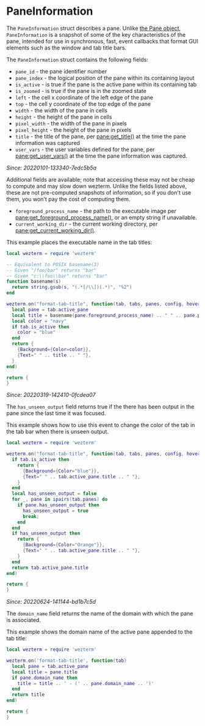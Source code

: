 # PaneInformation

The `PaneInformation` struct describes a pane.  Unlike [the Pane
object](pane/index.md), `PaneInformation` is a snapshot of some of
the key characteristics of the pane, intended for use in synchronous, fast,
event callbacks that format GUI elements such as the window and tab title bars.

The `PaneInformation` struct contains the following fields:

* `pane_id` - the pane identifier number
* `pane_index` - the logical position of the pane within its containing layout
* `is_active` - is true if the pane is the active pane within its containing tab
* `is_zoomed` - is true if the pane is in the zoomed state
* `left` - the cell x coordinate of the left edge of the pane
* `top` - the cell y coordinate of the top edge of the pane
* `width` - the width of the pane in cells
* `height` - the height of the pane in cells
* `pixel_width` - the width of the pane in pixels
* `pixel_height` - the height of the pane in pixels
* `title` - the title of the pane, per [pane:get_title()](pane/get_title.md) at the time the pane information was captured
* `user_vars` - the user variables defined for the pane, per [pane:get_user_vars()](pane/get_user_vars.md) at the time the pane information was captured.

*Since: 20220101-133340-7edc5b5a*

Additional fields are available; note that accessing these may not be cheap to
compute and may slow down wezterm.  Unlike the fields listed above, these are
not pre-computed snapshots of information, so if you don't use them, you won't
pay the cost of computing them.

* `foreground_process_name` - the path to the executable image per [pane:get_foreground_process_name()](pane/get_foreground_process_name.md), or an empty string if unavailable.
* `current_working_dir` - the current working directory, per [pane:get_current_working_dir()](pane/get_current_working_dir.md). 

This example places the executable name in the tab titles:

```lua
local wezterm = require 'wezterm'

-- Equivalent to POSIX basename(3)
-- Given "/foo/bar" returns "bar"
-- Given "c:\\foo\\bar" returns "bar"
function basename(s)
  return string.gsub(s, "(.*[/\\])(.*)", "%2")
end

wezterm.on("format-tab-title", function(tab, tabs, panes, config, hover, max_width)
  local pane = tab.active_pane
  local title = basename(pane.foreground_process_name) .. " " .. pane.pane_id
  local color = "navy"
  if tab.is_active then
    color = "blue"
  end
  return {
    {Background={Color=color}},
    {Text=" " .. title .. " "},
  }
end)

return {
}
```

*Since: 20220319-142410-0fcdea07*

The `has_unseen_output` field returns true if the there has been output
in the pane since the last time it was focused.

This example shows how to use this event to change the color of the
tab in the tab bar when there is unseen output.

```lua
local wezterm = require 'wezterm'

wezterm.on("format-tab-title", function(tab, tabs, panes, config, hover, max_width)
  if tab.is_active then
    return {
      {Background={Color="blue"}},
      {Text=" " .. tab.active_pane.title .. " "},
    }
  end
  local has_unseen_output = false
  for _, pane in ipairs(tab.panes) do
    if pane.has_unseen_output then
      has_unseen_output = true
      break;
    end
  end
  if has_unseen_output then
    return {
      {Background={Color="Orange"}},
      {Text=" " .. tab.active_pane.title .. " "},
    }
  end
  return tab.active_pane.title
end)

return {
}
```

*Since: 20220624-141144-bd1b7c5d*

The `domain_name` field returns the name of the domain with which the pane is associated.

This example shows the domain name of the active pane appended to the tab title:

```lua
local wezterm = require 'wezterm'

wezterm.on('format-tab-title', function(tab)
  local pane = tab.active_pane
  local title = pane.title
  if pane.domain_name then
    title = title .. ' - (' .. pane.domain_name .. ')'
  end
  return title
end)

return {
}
```

